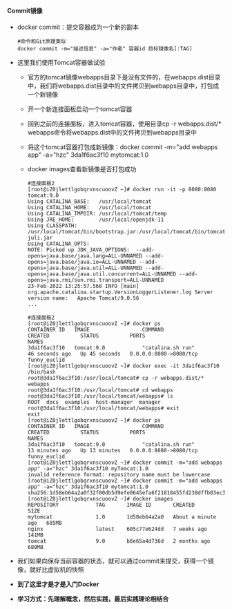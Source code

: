 #### Commit镜像

- docker commit：提交容器成为一个新的副本

  ```shell
  #命令和Git原理类似
  docker commit -m="描述信息" -a="作者" 容器id 目标镜像名[:TAG]
  ```

- 这里我们使用Tomcat容器做试验

  - 官方的tomcat镜像webapps目录下是没有文件的，在webapps.dist目录中，我们将webapps.dist目录中的文件拷贝到webapps目录中，打包成一个新镜像

  - 开一个新连接面板启动一个tomcat容器

  - 回到之前的连接面板，进入tomcat容器，使用目录cp -r webapps.dist/* webapps命令将webapps.dist中的文件拷贝到webapps目录中

  - 将这个tomcat容器打包成新镜像：docker commit -m="add webapps app" -a="hzc" 3da1f6ac3f10 mytomcat:1.0

  - docker images查看新镜像是否打包成功

    ```shell
    #连接面板2
    [root@iZ0jlettlgobqrxnscuoovZ ~]# docker run -it -p 8080:8080 tomcat:9.0
    Using CATALINA_BASE:   /usr/local/tomcat
    Using CATALINA_HOME:   /usr/local/tomcat
    Using CATALINA_TMPDIR: /usr/local/tomcat/temp
    Using JRE_HOME:        /usr/local/openjdk-11
    Using CLASSPATH:       /usr/local/tomcat/bin/bootstrap.jar:/usr/local/tomcat/bin/tomcat-juli.jar
    Using CATALINA_OPTS:   
    NOTE: Picked up JDK_JAVA_OPTIONS:  --add-opens=java.base/java.lang=ALL-UNNAMED --add-opens=java.base/java.io=ALL-UNNAMED --add-opens=java.base/java.util=ALL-UNNAMED --add-opens=java.base/java.util.concurrent=ALL-UNNAMED --add-opens=java.rmi/sun.rmi.transport=ALL-UNNAMED
    23-Feb-2022 13:25:57.568 INFO [main] org.apache.catalina.startup.VersionLoggerListener.log Server version name:   Apache Tomcat/9.0.56
    ...
    ```

    ```shell
    #连接面板2
    [root@iZ0jlettlgobqrxnscuoovZ ~]# docker ps
    CONTAINER ID   IMAGE                 COMMAND                  CREATED          STATUS          PORTS                                            NAMES
    3da1f6ac3f10   tomcat:9.0            "catalina.sh run"        46 seconds ago   Up 45 seconds   0.0.0.0:8080->8080/tcp                           funny_euclid
    [root@iZ0jlettlgobqrxnscuoovZ ~]# docker exec -it 3da1f6ac3f10 /bin/bash
    root@3da1f6ac3f10:/usr/local/tomcat# cp -r webapps.dist/* webapps
    root@3da1f6ac3f10:/usr/local/tomcat# cd webapps
    root@3da1f6ac3f10:/usr/local/tomcat/webapps# ls
    ROOT  docs  examples  host-manager  manager
    root@3da1f6ac3f10:/usr/local/tomcat/webapps# exit
    exit
    [root@iZ0jlettlgobqrxnscuoovZ ~]# docker ps
    CONTAINER ID   IMAGE                 COMMAND                  CREATED          STATUS          PORTS                                            NAMES
    3da1f6ac3f10   tomcat:9.0            "catalina.sh run"        13 minutes ago   Up 13 minutes   0.0.0.0:8080->8080/tcp                           funny_euclid
    [root@iZ0jlettlgobqrxnscuoovZ ~]# docker commit -m="add webapps app" -a="hzc" 3da1f6ac3f10 myTomcat:1.0
    invalid reference format: repository name must be lowercase
    [root@iZ0jlettlgobqrxnscuoovZ ~]# docker commit -m="add webapps app" -a="hzc" 3da1f6ac3f10 mytomcat:1.0
    sha256:1d58eb64a2a0f32f00db5d9efe0645efa6f21818455fd238dffb03ec3dcbc5d9
    [root@iZ0jlettlgobqrxnscuoovZ ~]# docker images
    REPOSITORY            TAG       IMAGE ID       CREATED              SIZE
    mytomcat              1.0       1d58eb64a2a0   About a minute ago   685MB
    nginx                 latest    605c77e624dd   7 weeks ago          141MB
    tomcat                9.0       b8e65a4d736d   2 months ago         680MB
    ```

- 我们如果向保存当前容器的状态，就可以通过commit来提交，获得一个镜像，就好比虚拟机的快照

- **到了这里才是才是入门Docker**

- **学习方式：先理解概念，然后实践，最后实践理论相结合**

